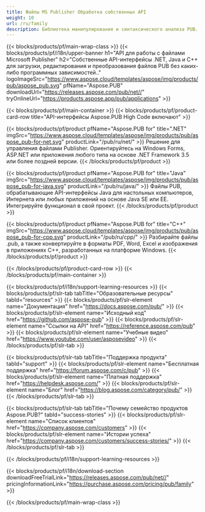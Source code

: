 ```yaml
---
title: Файлы MS Publisher Обработка собственных API
weight: 10
url: /ru/family
description: Библиотека манипулирования и синтаксического анализа PUB. Это решение API для загрузки, редактирования, рендеринга и преобразования файлов MS Publisher в файлы PDF на любой платформе.
---
```


{{< blocks/products/pf/main-wrap-class >}}
{{< blocks/products/pf/i18n/upper-banner h1="API для работы с файлами Microsoft Publisher" h2="Собственные API-интерфейсы .NET, Java и C++ для загрузки, редактирования и преобразования файлов PUB без каких-либо программных зависимостей.." logoImageSrc="https://www.aspose.cloud/templates/aspose/img/products/pub/aspose_pub.svg" pfName="Aspose.PUB" downloadUrl="https://releases.aspose.com/pub/net//" tryOnlineUrl="https://products.aspose.app/pub/applications" >}}

{{< blocks/products/pf/main-container >}}
{{< blocks/products/pf/product-card-row title="API-интерфейсы Aspose.PUB High Code включают" >}}

{{< blocks/products/pf/product pfName="Aspose.PUB for" title=".NET" imgSrc="https://www.aspose.cloud/templates/aspose/img/products/pub/aspose_pub-for-net.svg" productLink="/pub/ru/net/" >}}
Решение для управления файлами Publisher. Ориентируйтесь на Windows Forms, ASP.NET или приложения любого типа на основе .NET Framework 3.5 или более поздней версии.
{{< /blocks/products/pf/product >}}

{{< blocks/products/pf/product pfName="Aspose.PUB for" title="Java" imgSrc="https://www.aspose.cloud/templates/aspose/img/products/pub/aspose_pub-for-java.svg" productLink="/pub/ru/java/" >}}
Файлы PUB, обрабатывающие API-интерфейсы Java для настольных компьютеров, Интернета или любых приложений на основе Java SE или EE. Интегрируйте функционал в свой проект.
{{< /blocks/products/pf/product >}}

{{< blocks/products/pf/product pfName="Aspose.PUB for" title="C++" imgSrc="https://www.aspose.cloud/templates/aspose/img/products/pub/aspose_pub-for-cpp.svg" productLink="/pub/ru/cpp/" >}}
Разбирайте файлы .pub, а также конвертируйте в форматы PDF, Word, Excel и изображения в приложениях C++, разработанных на платформе Windows.
{{< /blocks/products/pf/product >}}

{{< /blocks/products/pf/product-card-row >}}
{{< /blocks/products/pf/main-container >}}

{{< blocks/products/pf/i18n/support-learning-resources >}}
{{< blocks/products/pf/slr-tab tabTitle="Образовательные ресурсы" tabId="resources" >}}
{{< blocks/products/pf/slr-element name="Документация" href="https://docs.aspose.com/pub/" >}}
{{< blocks/products/pf/slr-element name="Исходный код" href="https://github.com/aspose-pub" >}}
{{< blocks/products/pf/slr-element name="Ссылки на API" href="https://reference.aspose.com/pub" >}}
{{< blocks/products/pf/slr-element name="Учебные видео" href="https://www.youtube.com/user/asposevideo" >}}
{{< /blocks/products/pf/slr-tab >}}

{{< blocks/products/pf/slr-tab tabTitle="Поддержка продукта" tabId="support" >}}
{{< blocks/products/pf/slr-element name="Бесплатная поддержка" href="https://forum.aspose.com/c/pub" >}}
{{< blocks/products/pf/slr-element name="Платная поддержка" href="https://helpdesk.aspose.com/" >}}
{{< blocks/products/pf/slr-element name="Блог" href="https://blog.aspose.com/category/pub/" >}}
{{< /blocks/products/pf/slr-tab >}}

{{< blocks/products/pf/slr-tab tabTitle="Почему семейство продуктов Aspose.PUB?" tabId="success-stories" >}}
{{< blocks/products/pf/slr-element name="Список клиентов" href="https://company.aspose.com/customers" >}}
{{< blocks/products/pf/slr-element name="Истории успеха" href="https://company.aspose.com/customers/success-stories/" >}}
{{< /blocks/products/pf/slr-tab >}}

{{< /blocks/products/pf/i18n/support-learning-resources >}}

{{< blocks/products/pf/i18n/download-section downloadFreeTrialLink="https://releases.aspose.com/pub/net//" pricingInformationLink="https://purchase.aspose.com/pricing/pub/family" >}}

{{< /blocks/products/pf/main-wrap-class >}}